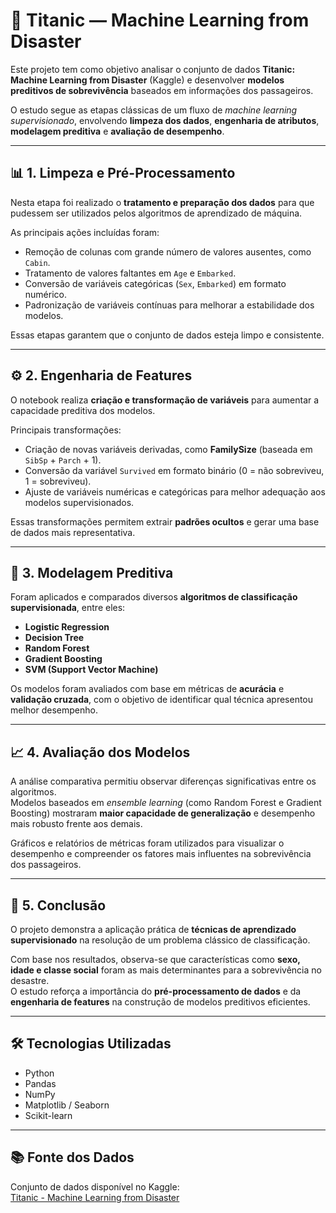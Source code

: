 # 🚢 Titanic — Machine Learning from Disaster

Este projeto tem como objetivo analisar o conjunto de dados **Titanic: Machine Learning from Disaster** (Kaggle) e desenvolver **modelos preditivos de sobrevivência** baseados em informações dos passageiros.  

O estudo segue as etapas clássicas de um fluxo de *machine learning supervisionado*, envolvendo **limpeza dos dados**, **engenharia de atributos**, **modelagem preditiva** e **avaliação de desempenho**.

---

## 📊 1. Limpeza e Pré-Processamento

Nesta etapa foi realizado o **tratamento e preparação dos dados** para que pudessem ser utilizados pelos algoritmos de aprendizado de máquina.  

As principais ações incluídas foram:

- Remoção de colunas com grande número de valores ausentes, como `Cabin`.
- Tratamento de valores faltantes em `Age` e `Embarked`.
- Conversão de variáveis categóricas (`Sex`, `Embarked`) em formato numérico.
- Padronização de variáveis contínuas para melhorar a estabilidade dos modelos.

Essas etapas garantem que o conjunto de dados esteja limpo e consistente.

---

## ⚙️ 2. Engenharia de Features

O notebook realiza **criação e transformação de variáveis** para aumentar a capacidade preditiva dos modelos.

Principais transformações:

- Criação de novas variáveis derivadas, como **FamilySize** (baseada em `SibSp` + `Parch` + 1).
- Conversão da variável `Survived` em formato binário (0 = não sobreviveu, 1 = sobreviveu).
- Ajuste de variáveis numéricas e categóricas para melhor adequação aos modelos supervisionados.

Essas transformações permitem extrair **padrões ocultos** e gerar uma base de dados mais representativa.

---

## 🤖 3. Modelagem Preditiva

Foram aplicados e comparados diversos **algoritmos de classificação supervisionada**, entre eles:

- **Logistic Regression**  
- **Decision Tree**  
- **Random Forest**  
- **Gradient Boosting**  
- **SVM (Support Vector Machine)**  

Os modelos foram avaliados com base em métricas de **acurácia** e **validação cruzada**, com o objetivo de identificar qual técnica apresentou melhor desempenho.

---

## 📈 4. Avaliação dos Modelos

A análise comparativa permitiu observar diferenças significativas entre os algoritmos.  
Modelos baseados em *ensemble learning* (como Random Forest e Gradient Boosting) mostraram **maior capacidade de generalização** e desempenho mais robusto frente aos demais.

Gráficos e relatórios de métricas foram utilizados para visualizar o desempenho e compreender os fatores mais influentes na sobrevivência dos passageiros.

---

## 🧩 5. Conclusão

O projeto demonstra a aplicação prática de **técnicas de aprendizado supervisionado** na resolução de um problema clássico de classificação.  

Com base nos resultados, observa-se que características como **sexo, idade e classe social** foram as mais determinantes para a sobrevivência no desastre.  
O estudo reforça a importância do **pré-processamento de dados** e da **engenharia de features** na construção de modelos preditivos eficientes.

---

## 🛠️ Tecnologias Utilizadas

- Python  
- Pandas  
- NumPy  
- Matplotlib / Seaborn  
- Scikit-learn  

---

## 📚 Fonte dos Dados

Conjunto de dados disponível no Kaggle:  
[Titanic - Machine Learning from Disaster](https://www.kaggle.com/c/titanic)
